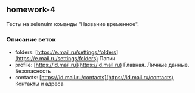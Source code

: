 ## homework-4
Тесты на selenuim команды "Название временное".  

### Описание веток
- folders: [https://e.mail.ru/settings/folders](https://e.mail.ru/settings/folders) Папки  
- profile: [https://id.mail.ru](https://id.mail.ru) Главная. Личные данные. Безопасность  
- contacts: [https://id.mail.ru/contacts](https://id.mail.ru/contacts) Контакты и адреса  
